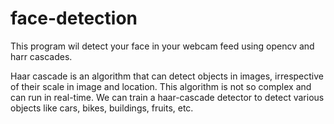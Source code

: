 # face-detection

This program wil detect your face in your webcam feed using opencv and harr cascades.

Haar cascade is an algorithm that can detect objects in images, irrespective of their scale in image and location. This algorithm is not so complex and can run in real-time. We can train a haar-cascade detector to detect various objects like cars, bikes, buildings, fruits, etc.
